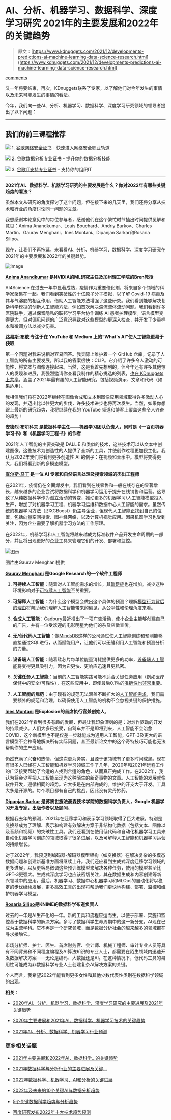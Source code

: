 # AI、分析、机器学习、数据科学、深度学习研究 2021年的主要发展和2022年的关键趋势

> 原文：[https://www.kdnuggets.com/2021/12/developments-predictions-ai-machine-learning-data-science-research.html](https://www.kdnuggets.com/2021/12/developments-predictions-ai-machine-learning-data-science-research.html)

[comments](#comments)

又一年将要结束，再次，KDnuggets联系了专家，以了解他们对今年发生的事情以及未来可能发生的事情的看法。

今年，我们向一些AI、分析、机器学习、数据科学、深度学习研究领域的领导者提出了以下问题：

* * *

## 我们的前三课程推荐

![](../Images/0244c01ba9267c002ef39d4907e0b8fb.png) 1\. [谷歌网络安全证书](https://www.kdnuggets.com/google-cybersecurity) - 快速进入网络安全职业轨道

![](../Images/e225c49c3c91745821c8c0368bf04711.png) 2\. [谷歌数据分析专业证书](https://www.kdnuggets.com/google-data-analytics) - 提升你的数据分析技能

![](../Images/0244c01ba9267c002ef39d4907e0b8fb.png) 3\. [谷歌IT支持专业证书](https://www.kdnuggets.com/google-itsupport) - 支持你的组织IT

* * *

**2021年AI、数据科学、机器学习研究的主要发展是什么？你对2022年有哪些关键趋势的看法？**

虽然本文从研究的角度探讨了这个问题，但在接下来的几天里，我们还将分享从技术和行业的角度讨论同一问题的文章。

我想感谢本轮意见中的每位参与者，感谢他们在这个繁忙时节抽出时间提供见解和意见：Anima Anandkumar、Louis Bouchard、Andriy Burkov、Charles Martin、Gaurav Menghani、Ines Montani、Dipanjan Sarkar和Rosaria Silipo。

现在，让我们不再拖延，来看看AI、分析、机器学习、数据科学、深度学习研究在2021年的主要发展和2022年的关键趋势。

![Image](../Images/88431634ed3ef7265205b1dcf924c9dd.png)

**[Anima Anandkumar](https://www.linkedin.com/in/anima-anandkumar/) 是NVIDIA的ML研究主任及加州理工学院的Bren教授**

AI4Science 在过去一年中显著成熟，疫情作为重要催化剂，将来自多个领域的科学家聚集在一起。我们看到突破性的十亿原子分子模拟，以了解 Covid-19 病毒及其与气溶胶的相互作用，借助人工智能方法增强了这些研究。我们看到能够解决复杂科学模拟的创新人工智能方法，例如首次解决湍流流体流动问题。我们看到许多医院联手，通过保留隐私的联邦学习平台协作训练 AI 患者护理模型。语言模型变得更大，但对偏见问题的广泛意识导致对这些模型的更深入检查，并开发了少量样本和微调方法以减少伤害。

**[路易斯·布歇](https://www.linkedin.com/in/whats-ai/) 专注于在 YouTube 和 Medium 上的“What's AI”使人工智能更易于获取**

第一个问题对我来说相对容易回答。我实际上维护着一个 GitHub 仓库，记录了人工智能的所有主要发展，所以我的答案很快：CLIP。它介绍了许多令人激动的可能性，将文本与图像连接起来。当然，这是我首先想到的，但今年还有许多其他惊人的发现和进展，我强烈邀请你查看我制作的精心挑选的列表，[也在 KDnuggets 上共享](/2021/12/2021-year-review-amazing-ai-papers.html)，涵盖了2021年最有趣的人工智能研究，包括视频演示、文章和代码（如果适用）。

我相信我们将在2022年继续在图像合成和文本到图像应用领域取得许多激动人心的发现，并迈出比以往更大的步伐，许多技术进步也将再次发生。当然，如果你想跟上最新的研究趋势，我将继续在我的 YouTube 频道和博客上覆盖这些令人兴奋的趋势！

**[安德烈·布尔科夫](https://www.linkedin.com/in/andriyburkov/) 是数据科学主任——机器学习团队负责人，同时是《一百页机器学习书》和《机器学习工程书》的作者**

2021年人工智能的主要突破是 DALL·E 和类似的技术，这些技术可以从文本中创建图像。这些技术为创造性的人提供了全新的工具，并使创作过程更加民主化。我认为2022年我们将看到更多创造性 AI 的例子：在视频和音乐中。模型将变得更大，我们将看到新的多模态模型。

**[查尔斯·马丁](https://www.linkedin.com/in/charlesmartin14/) 是一位 AI 专家和自然语言处理及搜索领域的杰出工程师**

在2021年，疫情仍在全面爆发中，我们看到在线零售和一般在线存在的显著增长，越来越多的企业尝试将数据科学和机器学习运用于提升在线销售和运营。这导致了从纯数据科学作为孤立活动的转变，推动更多的机器学习/人工智能模型投入生产，增加了对机器学习工程、机器学习运维和数据中心人工智能的需求。虽然传统的机器学习方法（即XGBoost）仍主导企业，但现代人工智能正找到自己的位置，包括向量空间搜索、图神经网络，以及计算机视觉应用。因果机器学习也受到关注，因为企业需要了解机器学习方法的工作原理。

在2022年，机器学习和人工智能将越来越成为标准软件产品开发生命周期的一部分，并且将出现更好的企业工具来管理它们的开发、部署和监控。

![图示](../Images/9fb68f6b4ffaafdeb237078b5dbc4f2c.png)

图片由Gaurav Menghani提供

**[Gaurav Menghani](https://www.linkedin.com/in/gauravmenghani/) 是Google Research的一个软件工程师**

1.  **可持续人工智能**：随着对人工智能需求的增长，其[碳足迹](https://www.forbes.com/sites/robtoews/2020/06/17/deep-learnings-climate-change-problem/?sh=1b9f27ba6b43)也在增加。减少这种环境影响对于[可持续人工智能](https://fortune.com/2021/04/21/ai-carbon-footprint-reduce-environmental-impact-of-tech-google-research-study/)至关重要。

1.  **可解释人工智能**：为什么这个模型会做出这个具体的预测？理解[模型行为背后的理由](https://www.ibm.com/watson/explainable-ai)将帮助我们理解人工智能带来的偏见，从公平性和伦理角度来看。

1.  **合成人工智能**：Cadbury最近推出了一项[广告活动](https://zeenews.india.com/people/shah-rukh-khans-latest-cadbury-ad-wins-internet-huma-qureshi-calls-it-beautiful-2405179.html)，使小企业主能够创建自己的广告，并有一位受欢迎的电影明星为他们的杂货店做宣传。

1.  **无/低代码人工智能**：像[MindsDB](https://github.com/mindsdb/mindsdb)这样的公司通过使人工智能训练和预测能够直接通过SQL进行，从而赋能用户，让他们可以无缝利用人工智能和预测分析的力量。

1.  **设备端人工智能**：随着硅芯片每单位能量消耗提供更多的功率，[设备端人工智能](https://venturebeat.com/2019/03/21/the-rise-of-on-device-ai-and-why-its-so-important-vb-live/)将变得更具吸引力，因为它更快、更响应迅速且更私密。

1.  **关键任务人工智能**：当前的人工智能实践可能不适合关键任务应用（例如医疗保健中的安全/可靠性），在这些应用中，即使最后0.1%的[准确性也非常重要](https://www.electronicsforu.com/technology-trends/tech-focus/ai-mission-critical-applications)。

1.  **人工智能的规范**：由于现有的规范无法涵盖不断扩大的[人工智能需求](https://en.wikipedia.org/wiki/Regulation_of_artificial_intelligence)，我们需要额外的规范和治理，以确保使用人工智能的机构不会忽视关键的保护措施。

**[Ines Montani](https://www.linkedin.com/in/inesmontani/) 是Explosion的首席执行官兼创始人**。

我们在2021年看到很多有趣的发展，但最让我印象深刻的是：对炒作驱动的开发的持续减少。人们大多已接受，自驾车并不是即将到来，人工智能不会治愈COVID，这个新模型也不是仅差一步就能成为通用人工智能，GPT-3及更大的语言模型不会神奇地解决所有实际问题，甚至最新论文中的这个奇特技巧可能也无法帮助你的生产应用。

仍然充满了兴奋和热情，但这次更为务实，且源于该领域有了更多时间成熟。现在有很多人已经在人工智能和机器学习领域工作了几年，2020年和2021年远程工作的广泛接受帮助了合适的人找到合适的角色，从而真正完成工作。在2022年，我认为将会少写把人工智能呈现为这种陌生的新奇事物的文章。人工智能的发展就像软件开发，遵循相同的趋势。它大多是在内部完成的。维护的开支大于开发。工具大多是开源的。每个项目都有自己的挑战，因此没有灵丹妙药。

**[Dipanjan Sarkar](https://www.linkedin.com/in/dipanzan/) 是苏黎世施法豪森技术学院的数据科学负责人，Google 机器学习开发专家，出版作者以及顾问**。

根据我去年的预测，2021年在迁移学习和表示学习领域取得了巨大进展，特别是变换器成为了理解、表示和构建有效解决方案于非结构化数据（包括文本、图像以及音频和视频）的突破性工具。我们还看到在使用低代码和自动化机器学习工具来自动化机器学习训练的领域取得了很多进展，以及可解释人工智能和机器学习运营的持续增长。

对于2022年，我预见到编码器-解码器模型架构（如变换器）在解决复杂的多模态数据问题和创建新基准方面将继续上升。我们还应看到生成式深度迁移学习领域的更多进展，以及更容易微调这些预训练模型来解决各种任务，使用的模型甚至比GPT-3更强大。生成式深度学习也应该密切关注，其在数据生成和内容创建等新兴领域中的应用。最后，机器学习、数据中心机器学习和MLOps的自动化将以稳定的步伐继续发展，更多高效工具的出现将帮助我们更快地构建、部署、监控和维护机器学习模型。

**[Rosaria Silipo](https://www.linkedin.com/in/rosaria/?originalSubdomain=ch)是KNIME的数据科学布道负责人**

过去的一年是AI生产化的一年。新的工具和流程应运而生，以便于部署、实施和监控基于数据科学的解决方案。多亏了数据科学生命周期中的这一新分支，AI现在已成为主流学科。它不再是一个研究领域，而是数据分析社会的越来越多的领域都在寻求接触它。

市场分析师、护士、医生、首席财务官、会计师、机械工程师、审计专业人员等具有不同背景和不同程度编程及AI算法知识的专业人士，都需要在陌生领域内迅速开发数据解决方案——无论是编码、大数据还是AI。在这种情况下，低代码工具的易用性可能成为非数据科学专业人士创建复杂AI解决方案的关键。

个人而言，我希望2022年能看到更多女性和其他少数代表性类别在数据科学领域的出现。

**相关**：

+   [2020年AI、分析、机器学习、数据科学、深度学习研究的主要进展及2021年关键趋势](/2020/12/predictions-ai-machine-learning-data-science-research.html)

+   [2020年主要进展和2021年AI、数据科学、机器学习技术的关键趋势](/2020/12/developments-trends-ai-data-science-machine-learning-technology.html)

+   [2021年AI、分析、数据科学、机器学习行业预测](/2020/12/industry-2021-predictions-ai-data-science-machine-learning.html)

### 更多相关话题

+   [2021年主要进展和2022年AI、数据科学…的关键趋势](/2021/12/trends-ai-data-science-ml-technology.html)

+   [2021年数据科学与分析行业的主要进展及关键…](https://www.kdnuggets.com/2021/12/developments-predictions-data-science-analytics-industry.html)

+   [2022年数据科学、机器学习、AI和分析的关键进展](/2022/12/key-data-science-machine-learning-ai-analytics-developments-2022.html)

+   [2022年及未来的10个关键AI与数据分析趋势](https://www.kdnuggets.com/2021/12/10-key-ai-trends-for-2022.html)

+   [5个关键数据科学趋势与分析趋势](https://www.kdnuggets.com/2022/08/5-key-data-science-trends-analytics-trends.html)

+   [百度研究发布2022年十大技术趋势预测](https://www.kdnuggets.com/2022/02/baidu-research-unveils-top-10-tech-trends-forecast-2022.html)
